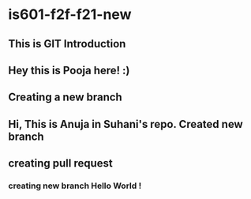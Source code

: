 # is601-f2f-f21-new
## This is GIT Introduction
## Hey this is Pooja here! :) 
## Creating a new branch  
## Hi, This is Anuja in Suhani's repo. Created new branch
## creating pull request
### creating new branch Hello World !
